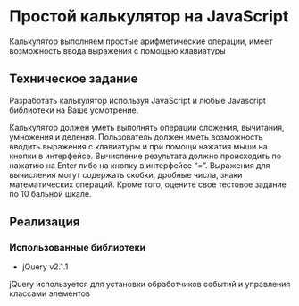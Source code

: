 # Простой калькулятор на JavaScript

Калькулятор выполняем простые арифметические операции, имеет возможность ввода выражения с помощью клавиатуры

## Техническое задание

Разработать калькулятор используя JavaScript и любые Javascript библиотеки на Ваше усмотрение.
 
Калькулятор должен уметь выполнять операции сложения, вычитания, умножения и деления. Пользователь должен иметь возможность вводить выражения с клавиатуры и при помощи нажатия мыши на кнопки в интерфейсе. Вычисление результата должно происходить по нажатию на Enter либо на кнопку в интерфейсе “=”.
Выражения для вычисления могут содержать скобки, дробные числа, знаки математических операций.
Кроме того, оцените свое тестовое задание по 10 бальной шкале. 

## Реализация

### Использованные библиотеки

* jQuery v2.1.1

jQuery используется для установки обработчиков событий и управления классами элементов
